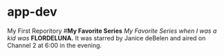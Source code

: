 # app-dev
My First Reporitory
#**My Favorite Series**
*My Favorite Series when I was a kid was* 
**FLORDELUNA.**
It was starred by Janice deBelen and aired on Channel 2 at 6:00 in the evening.  
